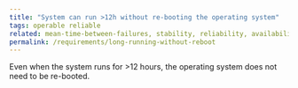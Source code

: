 ```yaml
---
title: "System can run >12h without re-booting the operating system"
tags: operable reliable
related: mean-time-between-failures, stability, reliability, availability, high-availability
permalink: /requirements/long-running-without-reboot
---
```


<div class="quality-requirement" markdown="1">

Even when the system runs for >12 hours, the operating system does not need to be re-booted.


</div><br>




